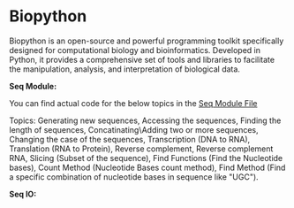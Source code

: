 # Biopython
Biopython is an open-source and powerful programming toolkit specifically designed for computational biology and bioinformatics. Developed in Python, it provides a comprehensive set of tools and libraries to facilitate the manipulation, analysis, and interpretation of biological data.

**Seq Module:**

You can find actual code for the below topics in the [Seq Module File](https://github.com/usamapakhtar/biopython/blob/main/Seq_module.py)

Topics: Generating new sequences, Accessing the sequences, Finding the length of sequences, Concatinating\Adding two or more sequences, Changing the case of the sequences, Transcription (DNA to RNA), Translation (RNA to Protein), Reverse complement, Reverse complement RNA, Slicing (Subset of the sequence), Find Functions (Find the Nucleotide bases), Count Method (Nucleotide Bases count method), Find Method (Find a specific combination of nucleotide bases in sequence like "UGC").

**Seq IO:**




